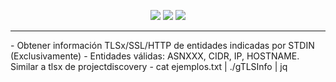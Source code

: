 <p align="center">
<a href="https://opensource.org/licenses/MIT"><img src="https://img.shields.io/badge/license-MIT-_red.svg"></a>
<a href="http://goreportcard.com/badge/github.com/Chapuzas-SA/gTLSInfo"><img src="http://goreportcard.com/badge/github.com/Chapuzas-SA/gTLSInfo"></a>
<a href="https://github.com/Chapuzas-SA/gTLSInfo/releases"><img src="https://img.shields.io/github/release/Chapuzas-SA/gTLSInfo"></a>
</p>
<hr>
- Obtener información TLSx/SSL/HTTP de entidades indicadas por STDIN (Exclusivamente)  
- Entidades válidas: ASNXXX, CIDR, IP, HOSTNAME. Similar a tlsx de projectdiscovery  
- cat ejemplos.txt | ./gTLSInfo | jq  
